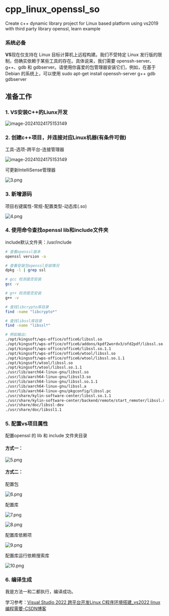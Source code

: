 # cpp_linux_openssl_so
Create c++ dynamic library project for Linux based platform using vs2019 with third party library openssl, learn example

### 系统必备

**VS**现在仅支持在 Linux 目标计算机上远程构建。我们不受特定 Linux 发行版的限制，但确实依赖于某些工具的存在。具体说来，我们需要 openssh-server、g++、gdb 和 gdbserver。请使用你喜爱的包管理器安装它们，例如，在基于 Debian 的系统上，可以使用 sudo apt-get install openssh-server g++ gdb gdbserver

## 准备工作

### 1. VS安装C++的Liunx开发

![image-20241024175153149](/img/1.png)



### 2. 创建c++项目，并连接对应Linux机器(有条件可做)

工具-选项-跨平台-连接管理器

![image-20241024175153149](/img/2.png)

可更新IntelliSense管理器

![3.png](/img/3.png)



### 3. 新增源码

项目右键属性-常规-配置类型-动态库(.so)

![4.png](/img/4.png)

### 4. 使用命令查找openssl lib和include文件夹

include默认文件夹：/usr/include

```bash
# 查看openssl版本
openssl version -a

# 查看安装包openssl安装情况
dpkg -l | grep ssl

# gcc 检测是否安装
gcc -v

# g++ 检测是否安装
g++ -v

# 查找libcrypto库目录
find -name "libcrypto*"

# 查找libssl库目录
find -name "libssl*"

# 例如输出:
./opt/kingsoft/wps-office/office6/libssl.so
./opt/kingsoft/wps-office/office6/addons/kpdf2wordv3/ofd2pdf/libssl.so.1.1
./opt/kingsoft/wps-office/office6/libssl.so.1.1
./opt/kingsoft/wps-office/office6/wtool/libssl.so
./opt/kingsoft/wps-office/office6/wtool/libssl.so.1.1
./opt/kingsoft/wtool/libssl.so
./opt/kingsoft/wtool/libssl.so.1.1
./usr/lib/aarch64-linux-gnu/libssl.so
./usr/lib/aarch64-linux-gnu/libssl3.so
./usr/lib/aarch64-linux-gnu/libssl.so.1.1
./usr/lib/aarch64-linux-gnu/libssl.a
./usr/lib/aarch64-linux-gnu/pkgconfig/libssl.pc
./usr/share/kylin-software-center/libssl.so.1.1
./usr/share/kylin-software-center/backend/remote/start_remoter/libssl.so.1.1
./usr/share/doc/libssl-dev
./usr/share/doc/libssl1.1
```



### 5. 配置vs项目属性

配置openssl 的 lib 和 include 文件夹目录

#### 方式一：

![5.png](/img/5.png)



#### 方式二：

配置包

![6.png](/img/6.png)

配置库

![7.png](/img/7.png)

![8.png](/img/8.png)

配置库依赖项

![9.png](/img/9.png)

配置库运行依赖搜索库

![10.png](/img/10.png)

### 6. 编译生成

我是方法一和二都执行，编译成功。



学习参考：[Visual Studio 2022 跨平台开发Linux C程序环境搭建_vs2022 linux 编程需要-CSDN博客](https://blog.csdn.net/zyy29182918/article/details/130405807)